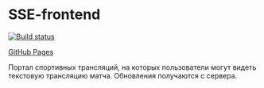 # SSE-frontend

[![Build status](https://ci.appveyor.com/api/projects/status/6bs4od9ti7df9fut?svg=true)](https://ci.appveyor.com/project/AnnVasilyeva/sse-frontend)

[GitHub Pages]()

Портал спортивных трансляций, на которых пользователи могут видеть текстовую трансляцию матча. Обновления получаются с сервера.